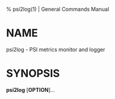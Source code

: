 % psi2log(1) | General Commands Manual

# NAME

psi2log \- PSI metrics monitor and logger

# SYNOPSIS

**psi2log** [**OPTION**]...
